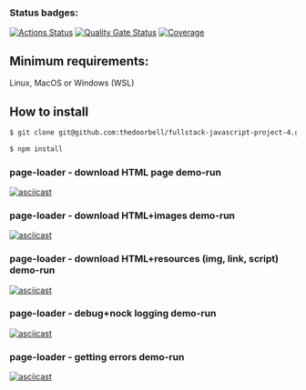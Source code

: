 ### Status badges:
[![Actions Status](https://github.com/thedoorbell/fullstack-javascript-project-4/actions/workflows/hexlet-check.yml/badge.svg)](https://github.com/thedoorbell/fullstack-javascript-project-4/actions)
[![Quality Gate Status](https://sonarcloud.io/api/project_badges/measure?project=thedoorbell_fullstack-javascript-project-4&metric=alert_status)](https://sonarcloud.io/summary/new_code?id=thedoorbell_fullstack-javascript-project-4) [![Coverage](https://sonarcloud.io/api/project_badges/measure?project=thedoorbell_fullstack-javascript-project-4&metric=coverage)](https://sonarcloud.io/summary/new_code?id=thedoorbell_fullstack-javascript-project-4)

## Minimum requirements:

Linux, MacOS or Windows (WSL)

## How to install

```bash
$ git clone git@github.com:thedoorbell/fullstack-javascript-project-4.git
```
```bash
$ npm install 
```

### page-loader - download HTML page demo-run

[![asciicast](https://asciinema.org/a/xt1Kch8zUDtulHJsPgcYUKL4x.svg)](https://asciinema.org/a/xt1Kch8zUDtulHJsPgcYUKL4x)

### page-loader - download HTML+images demo-run

[![asciicast](https://asciinema.org/a/HbRRWBNE3aYw2uMwa7ApGDTMi.svg)](https://asciinema.org/a/HbRRWBNE3aYw2uMwa7ApGDTMi)

### page-loader - download HTML+resources (img, link, script) demo-run

[![asciicast](https://asciinema.org/a/THhoa6jKByM2sczPPVcxlbx8K.svg)](https://asciinema.org/a/THhoa6jKByM2sczPPVcxlbx8K)

### page-loader - debug+nock logging demo-run

[![asciicast](https://asciinema.org/a/qXnCpnnSu6T2eqyjderjqIuxu.svg)](https://asciinema.org/a/qXnCpnnSu6T2eqyjderjqIuxu)

### page-loader - getting errors demo-run

[![asciicast](https://asciinema.org/a/kkjBtoQgflzBLiNDwT5KHhM1b.svg)](https://asciinema.org/a/kkjBtoQgflzBLiNDwT5KHhM1b)